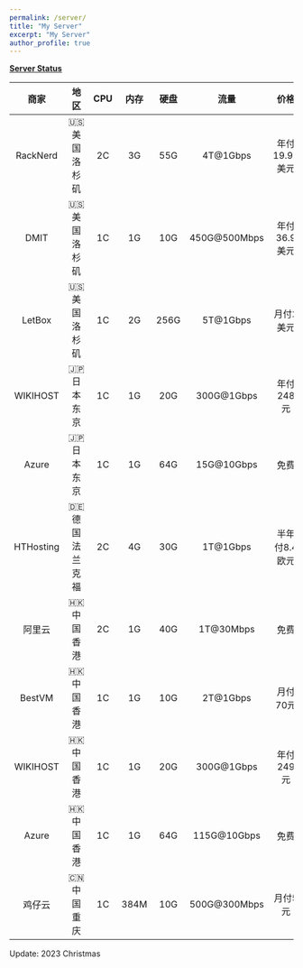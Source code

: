 ```yaml
---
permalink: /server/
title: "My Server"
excerpt: "My Server"
author_profile: true
---
```


**[Server Status](https://status.yfluo.me)**

|商家|地区|CPU|内存|硬盘|流量|价格|备注|
|:--:|:--:|:--:|:--:|:--:|:--:|:--:|:--:|
|RackNerd|🇺🇸 美国洛杉矶|2C|3G|55G|4T@1Gbps|年付19.99美元|洛杉矶DC02|
|DMIT|🇺🇸 美国洛杉矶|1C|1G|10G|450G@500Mbps|年付36.9美元|CN2GIA|
|LetBox|🇺🇸 美国洛杉矶|1C|2G|256G|5T@1Gbps|月付2美元|256G硬盘|
|WIKIHOST|🇯🇵 日本东京|1C|1G|20G|300G@1Gbps|年付248元|三网直连|
|Azure|🇯🇵 日本东京|1C|1G|64G|15G@10Gbps|免费|学生优惠|
|HTHosting|🇩🇪 德国法兰克福|2C|4G|30G|1T@1Gbps|半年付8.4欧元|EPYC7543|
|阿里云|🇭🇰 中国香港|2C|1G|40G|1T@30Mbps|免费|学生优惠|
|BestVM|🇭🇰 中国香港|1C|1G|10G|2T@1Gbps|月付70元|三网CMI|
|WIKIHOST|🇭🇰 中国香港|1C|1G|20G|300G@1Gbps|年付249元|移动CMI|
|Azure|🇭🇰 中国香港|1C|1G|64G|115G@10Gbps|免费|学生优惠|
|鸡仔云|🇨🇳 中国重庆|1C|384M|10G|500G@300Mbps|月付5元|IPv6 Only|

Update: 2023 Christmas
